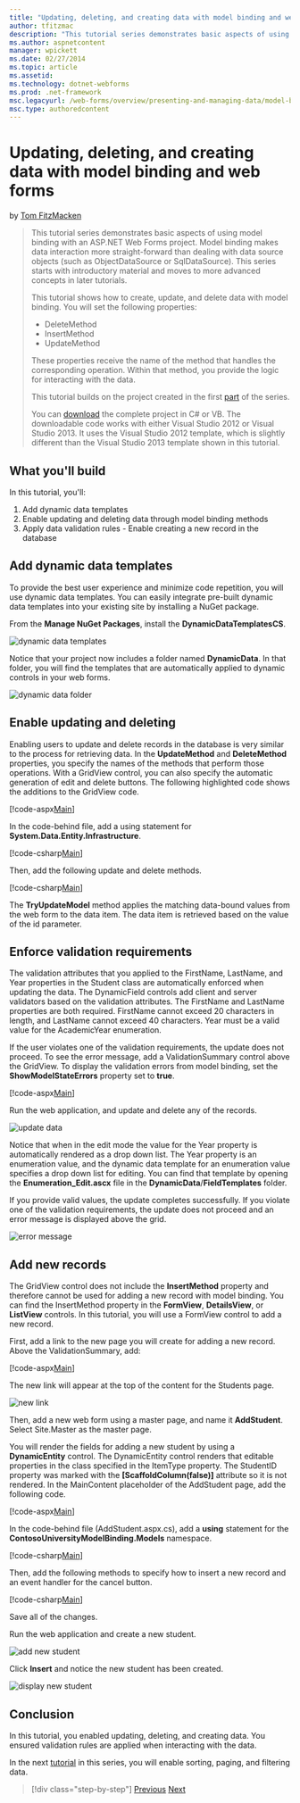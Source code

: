 ```yaml
---
title: "Updating, deleting, and creating data with model binding and web forms | Microsoft Docs"
author: tfitzmac
description: "This tutorial series demonstrates basic aspects of using model binding with an ASP.NET Web Forms project. Model binding makes data interaction more straight-..."
ms.author: aspnetcontent
manager: wpickett
ms.date: 02/27/2014
ms.topic: article
ms.assetid: 
ms.technology: dotnet-webforms
ms.prod: .net-framework
msc.legacyurl: /web-forms/overview/presenting-and-managing-data/model-binding/updating-deleting-and-creating-data
msc.type: authoredcontent
---
```

Updating, deleting, and creating data with model binding and web forms
====================
by [Tom FitzMacken](https://github.com/tfitzmac)

> This tutorial series demonstrates basic aspects of using model binding with an ASP.NET Web Forms project. Model binding makes data interaction more straight-forward than dealing with data source objects (such as ObjectDataSource or SqlDataSource). This series starts with introductory material and moves to more advanced concepts in later tutorials.
> 
> This tutorial shows how to create, update, and delete data with model binding. You will set the following properties:
> 
> - DeleteMethod
> - InsertMethod
> - UpdateMethod
> 
> These properties receive the name of the method that handles the corresponding operation. Within that method, you provide the logic for interacting with the data.
> 
> This tutorial builds on the project created in the first [part](retrieving-data.md) of the series.
> 
> You can [download](https://go.microsoft.com/fwlink/?LinkId=286116) the complete project in C# or VB. The downloadable code works with either Visual Studio 2012 or Visual Studio 2013. It uses the Visual Studio 2012 template, which is slightly different than the Visual Studio 2013 template shown in this tutorial.


## What you'll build

In this tutorial, you'll:

1. Add dynamic data templates
2. Enable updating and deleting data through model binding methods
3. Apply data validation rules - Enable creating a new record in the database

## Add dynamic data templates

To provide the best user experience and minimize code repetition, you will use dynamic data templates. You can easily integrate pre-built dynamic data templates into your existing site by installing a NuGet package.

From the **Manage NuGet Packages**, install the **DynamicDataTemplatesCS**.

![dynamic data templates](updating-deleting-and-creating-data/_static/image1.png)

Notice that your project now includes a folder named **DynamicData**. In that folder, you will find the templates that are automatically applied to dynamic controls in your web forms.

![dynamic data folder](updating-deleting-and-creating-data/_static/image2.png)

## Enable updating and deleting

Enabling users to update and delete records in the database is very similar to the process for retrieving data. In the **UpdateMethod** and **DeleteMethod** properties, you specify the names of the methods that perform those operations. With a GridView control, you can also specify the automatic generation of edit and delete buttons. The following highlighted code shows the additions to the GridView code.

[!code-aspx[Main](updating-deleting-and-creating-data/samples/sample1.aspx?highlight=4-5)]

In the code-behind file, add a using statement for **System.Data.Entity.Infrastructure**.

[!code-csharp[Main](updating-deleting-and-creating-data/samples/sample2.cs)]

Then, add the following update and delete methods.

[!code-csharp[Main](updating-deleting-and-creating-data/samples/sample3.cs)]

The **TryUpdateModel** method applies the matching data-bound values from the web form to the data item. The data item is retrieved based on the value of the id parameter.

## Enforce validation requirements

The validation attributes that you applied to the FirstName, LastName, and Year properties in the Student class are automatically enforced when updating the data. The DynamicField controls add client and server validators based on the validation attributes. The FirstName and LastName properties are both required. FirstName cannot exceed 20 characters in length, and LastName cannot exceed 40 characters. Year must be a valid value for the AcademicYear enumeration.

If the user violates one of the validation requirements, the update does not proceed. To see the error message, add a ValidationSummary control above the GridView. To display the validation errors from model binding, set the **ShowModelStateErrors** property set to **true**. 

[!code-aspx[Main](updating-deleting-and-creating-data/samples/sample4.aspx)]

Run the web application, and update and delete any of the records.

![update data](updating-deleting-and-creating-data/_static/image3.png)

Notice that when in the edit mode the value for the Year property is automatically rendered as a drop down list. The Year property is an enumeration value, and the dynamic data template for an enumeration value specifies a drop down list for editing. You can find that template by opening the **Enumeration\_Edit.ascx** file in the **DynamicData**/**FieldTemplates** folder.

If you provide valid values, the update completes successfully. If you violate one of the validation requirements, the update does not proceed and an error message is displayed above the grid.

![error message](updating-deleting-and-creating-data/_static/image4.png)

## Add new records

The GridView control does not include the **InsertMethod** property and therefore cannot be used for adding a new record with model binding. You can find the InsertMethod property in the **FormView**, **DetailsView**, or **ListView** controls. In this tutorial, you will use a FormView control to add a new record.

First, add a link to the new page you will create for adding a new record. Above the ValidationSummary, add:

[!code-aspx[Main](updating-deleting-and-creating-data/samples/sample5.aspx)]

The new link will appear at the top of the content for the Students page.

![new link](updating-deleting-and-creating-data/_static/image5.png)

Then, add a new web form using a master page, and name it **AddStudent**. Select Site.Master as the master page.

You will render the fields for adding a new student by using a **DynamicEntity** control. The DynamicEntity control renders that editable properties in the class specified in the ItemType property. The StudentID property was marked with the **[ScaffoldColumn(false)]** attribute so it is not rendered. In the MainContent placeholder of the AddStudent page, add the following code.

[!code-aspx[Main](updating-deleting-and-creating-data/samples/sample6.aspx)]

In the code-behind file (AddStudent.aspx.cs), add a **using** statement for the **ContosoUniversityModelBinding.Models** namespace.

[!code-csharp[Main](updating-deleting-and-creating-data/samples/sample7.cs)]

Then, add the following methods to specify how to insert a new record and an event handler for the cancel button.

[!code-csharp[Main](updating-deleting-and-creating-data/samples/sample8.cs)]

Save all of the changes.

Run the web application and create a new student.

![add new student](updating-deleting-and-creating-data/_static/image6.png)

Click **Insert** and notice the new student has been created.

![display new student](updating-deleting-and-creating-data/_static/image7.png)

## Conclusion

In this tutorial, you enabled updating, deleting, and creating data. You ensured validation rules are applied when interacting with the data.

In the next [tutorial](sorting-paging-and-filtering-data.md) in this series, you will enable sorting, paging, and filtering data.

>[!div class="step-by-step"]
[Previous](retrieving-data.md)
[Next](sorting-paging-and-filtering-data.md)
